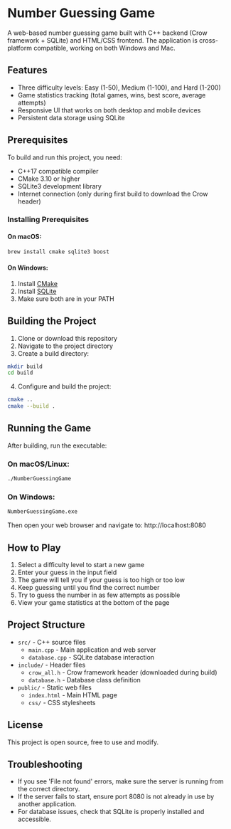 # Number Guessing Game

A web-based number guessing game built with C++ backend (Crow framework + SQLite) and HTML/CSS frontend. The application is cross-platform compatible, working on both Windows and Mac.

## Features

- Three difficulty levels: Easy (1-50), Medium (1-100), and Hard (1-200)
- Game statistics tracking (total games, wins, best score, average attempts)
- Responsive UI that works on both desktop and mobile devices
- Persistent data storage using SQLite

## Prerequisites

To build and run this project, you need:

- C++17 compatible compiler
- CMake 3.10 or higher
- SQLite3 development library
- Internet connection (only during first build to download the Crow header)

### Installing Prerequisites

#### On macOS:

```bash
brew install cmake sqlite3 boost
```

#### On Windows:

1. Install [CMake](https://cmake.org/download/)
2. Install [SQLite](https://www.sqlite.org/download.html)
3. Make sure both are in your PATH

## Building the Project

1. Clone or download this repository
2. Navigate to the project directory
3. Create a build directory:

```bash
mkdir build
cd build
```

4. Configure and build the project:

```bash
cmake ..
cmake --build .
```

## Running the Game

After building, run the executable:

### On macOS/Linux:

```bash
./NumberGuessingGame
```

### On Windows:

```bash
NumberGuessingGame.exe
```

Then open your web browser and navigate to: http://localhost:8080

## How to Play

1. Select a difficulty level to start a new game
2. Enter your guess in the input field
3. The game will tell you if your guess is too high or too low
4. Keep guessing until you find the correct number
5. Try to guess the number in as few attempts as possible
6. View your game statistics at the bottom of the page

## Project Structure

- `src/` - C++ source files
  - `main.cpp` - Main application and web server
  - `database.cpp` - SQLite database interaction
- `include/` - Header files
  - `crow_all.h` - Crow framework header (downloaded during build)
  - `database.h` - Database class definition
- `public/` - Static web files
  - `index.html` - Main HTML page
  - `css/` - CSS stylesheets

## License

This project is open source, free to use and modify.

## Troubleshooting

- If you see 'File not found' errors, make sure the server is running from the correct directory.
- If the server fails to start, ensure port 8080 is not already in use by another application.
- For database issues, check that SQLite is properly installed and accessible. 
